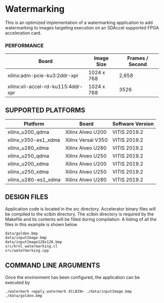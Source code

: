 Watermarking
======================

This is an optimized implementation of a watermarking application to add watermarking to images targeting execution on an SDAccel supported FPGA acceleration card.

### PERFORMANCE
Board|Image Size|Frames / Second
-----|-----|-----
xilinx:adm-pcie-ku3:2ddr-xpr|1024 x 768|2,658
xilinx:xil-accel-rd-ku115:4ddr-xpr|1024 x 768|3526
## SUPPORTED PLATFORMS
Platform | Board             | Software Version
---------|-------------------|-----------------
xilinx_u200_qdma|Xilinx Alveo U200|VITIS 2019.2
xilinx_v350-es1_xdma|Xilinx Versal V350|VITIS 2019.2
xilinx_u280_xdma|Xilinx Alveo U280|VITIS 2019.2
xilinx_u250_qdma|Xilinx Alveo U250|VITIS 2019.2
xilinx_u200_xdma|Xilinx Alveo U200|VITIS 2019.2
xilinx_u250_xdma|Xilinx Alveo U250|VITIS 2019.2
xilinx_u280-es1_xdma|Xilinx Alveo U280|VITIS 2019.2


##  DESIGN FILES
Application code is located in the src directory. Accelerator binary files will be compiled to the xclbin directory. The xclbin directory is required by the Makefile and its contents will be filled during compilation. A listing of all the files in this example is shown below

```
data/golden.bmp
data/inputImage.bmp
data/inputImage128x128.bmp
src/krnl_watermarking.cl
src/watermarking.cpp
```

##  COMMAND LINE ARGUMENTS
Once the environment has been configured, the application can be executed by
```
./watermark <apply_watermark XCLBIN> ./data/inputImage.bmp ./data/golden.bmp
```

